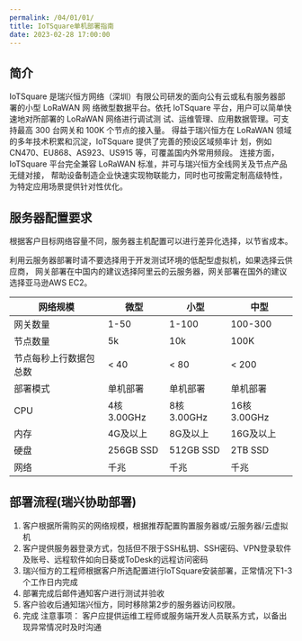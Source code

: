 ```yaml
---
permalink: /04/01/01/
title: IoTSquare单机部署指南
date: 2023-02-28 17:00:00
---
```


## 简介

IoTSquare 是瑞兴恒方网络（深圳）有限公司研发的面向公有云或私有服务器部署的小型 LoRaWAN 网
络微型数据平台。依托 IoTSquare 平台，用户可以简单快速地对所部署的 LoRaWAN 网络进行调试测
试、运维管理、应用数据管理。可支持最高 300 台网关和 100K 个节点的接入量。
得益于瑞兴恒方在 LoRaWAN 领域的多年技术积累和沉淀，IoTSquare 提供了完善的预设区域频率计
划，例如 CN470、EU868、AS923、US915 等，可覆盖国内外常用频段。
连接方面，IoTSquare 平台完全兼容 LoRaWAN 标准，并可与瑞兴恒方全线网关及节点产品无缝对接，
帮助设备制造企业快速实现物联能力，同时也可按需定制高级特性，为特定应用场景提供针对性优化。

## 服务器配置要求

根据客户目标网络容量不同，服务器主机配置可以进行差异化选择，以节省成本。

利用云服务器部署时请不要选择用于开发测试环境的低配型虚拟机，如果选择云供应商，
网关部署在中国内的建议选择阿里云的云服务器，网关部署在国外的建议选择亚马逊AWS EC2。

| 网络规模        | 微型         | 小型         | 中型          |
|-------------|------------|------------|-------------|
| 网关数量        | 1-50       | 1-100      | 100-300     |
| 节点数量        | 5k         | 10k        | 100K        |
| 节点每秒上行数据包总数 | < 40       | < 80       | < 200       | 
| 部署模式        | 单机部署       | 单机部署       | 单机部署        | 
| CPU         | 4核 3.00GHz | 8核 3.00GHz | 16核 3.00GHz | 
| 内存          | 4G及以上      | 8G及以上      | 16G及以上      |
| 硬盘          | 256GB SSD  | 512GB SSD  | 2TB SSD     | 
| 网络          | 千兆         | 千兆         | 千兆          |

## 部署流程(瑞兴协助部署)

1. 客户根据所需购买的网络规模，根据推荐配置购置服务器或/云服务器/云虚拟机
2. 客户提供服务器登录方式，包括但不限于SSH私钥、SSH密码、VPN登录软件及账号、远程软件如向日葵或ToDesk的远程访问密码
3. 瑞兴恒方的工程师根据客户所选配置进行IoTSquare安装部署，正常情况下1-3个工作日内完成
5. 部署完成后邮件通知客户进行测试并验收
6. 客户验收后通知瑞兴恒方，同时移除第2步的服务器访问权限。
7. 完成
   注意事项：
   客户应提供运维工程师或服务端开发人员联系方式，以备出现异常情况时及时沟通